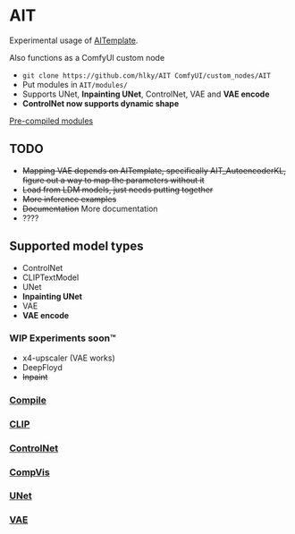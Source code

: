 # AIT
 
Experimental usage of [AITemplate](https://github.com/facebookincubator/AITemplate).

Also functions as a ComfyUI custom node
* `git clone https://github.com/hlky/AIT ComfyUI/custom_nodes/AIT`
* Put modules in `AIT/modules/`
* Supports UNet, **Inpainting UNet**, ControlNet, VAE and **VAE encode**
* **ControlNet now supports dynamic shape**

[Pre-compiled modules](https://huggingface.co/datasets/hlky/aitemplate)

## TODO

* ~~Mapping VAE depends on AITemplate, specifically AIT_AutoencoderKL, figure out a way to map the parameters without it~~
* ~~Load from LDM models, just needs putting together~~
* ~~More inference examples~~
* ~~Documentation~~ More documentation
* ????

## Supported model types
* ControlNet
* CLIPTextModel
* UNet
* **Inpainting UNet**
* VAE
* **VAE encode**

### WIP Experiments soon:tm:
* x4-upscaler (VAE works)
* DeepFloyd
* ~~Inpaint~~

### [Compile](https://github.com/hlky/AIT/blob/main/docs/compile.md)

### [CLIP](https://github.com/hlky/AIT/blob/main/docs/clip.md)

### [ControlNet](https://github.com/hlky/AIT/blob/main/docs/controlnet.md)

### [CompVis](https://github.com/hlky/AIT/blob/main/docs/compvis.md)

### [UNet](https://github.com/hlky/AIT/blob/main/docs/unet.md)

### [VAE](https://github.com/hlky/AIT/blob/main/docs/vae.md)
